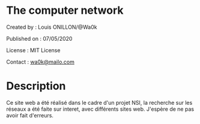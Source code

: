 # The computer network 
Created by : Louis ONILLON/@Wa0k

Published on : 07/05/2020

License : MIT License

Contact : wa0k@mailo.com

# Description
Ce site web a été réalisé dans le cadre d'un projet NSI, la recherche sur les réseaux a été faite sur interet, avec différents sites web. J'espère de ne pas avoir fait d'erreurs.
